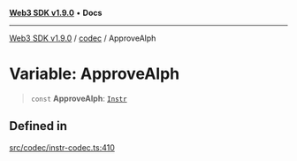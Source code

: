 [**Web3 SDK v1.9.0**](../../../README.md) • **Docs**

***

[Web3 SDK v1.9.0](../../../globals.md) / [codec](../README.md) / ApproveAlph

# Variable: ApproveAlph

> `const` **ApproveAlph**: [`Instr`](../type-aliases/Instr.md)

## Defined in

[src/codec/instr-codec.ts:410](https://github.com/Mystic-Nayy/alephium-web3/blob/c1afd789a197ce5fe21f08c2965942090157c33d/packages/web3/src/codec/instr-codec.ts#L410)
